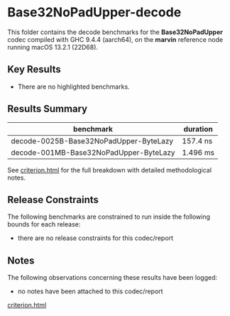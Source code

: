 # Base32NoPadUpper-decode

This folder contains the decode benchmarks for the **Base32NoPadUpper** codec compiled with GHC 9.4.4 (aarch64), on the 
**marvin** reference node running macOS 13.2.1 (22D68).

## Key Results

* There are no highlighted benchmarks.

## Results Summary

| benchmark                              | duration |
| -------------------------------------- | -------- |
| decode-0025B-Base32NoPadUpper-ByteLazy | 157.4 ns |
| decode-001MB-Base32NoPadUpper-ByteLazy | 1.496 ms |

See [criterion.html](criterion.html) for the full breakdown with detailed methodological notes.

## Release Constraints

The following benchmarks are constrained to run inside the following bounds for each release:

* there are no release constraints for this codec/report

## Notes

The following observations concerning these results have been logged:
* no notes have been attached to this codec/report

[criterion.html](criterion.html)

